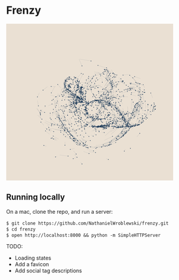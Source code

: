 Frenzy
===

![Screenshot](https://raw.githubusercontent.com/NathanielWroblewski/frenzy/master/public/images/screenshot.png)

Running locally
---

On a mac, clone the repo, and run a server:

```
$ git clone https://github.com/NathanielWroblewski/frenzy.git
$ cd frenzy
$ open http://localhost:8000 && python -m SimpleHTTPServer
```

TODO:
  - Loading states
  - Add a favicon
  - Add social tag descriptions
